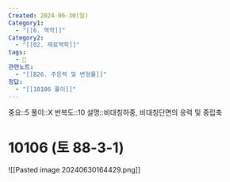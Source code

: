 ```yaml
---
Created: 2024-06-30(일)
Category1:
  - "[[6. 역학]]"
Category2:
  - "[[02. 재료역학]]"
tags:
  - 🧮
관련노트:
  - "[[B26. 주응력 및 변형률]]"
정답:
  - "[[10106 풀이]]"
---
```

중요::5
풀이::X
반복도::10
설명::비대칭하중, 비대칭단면의 응력 및 중립축
#  10106 (토 88-3-1)
![[Pasted image 20240630164429.png]]
